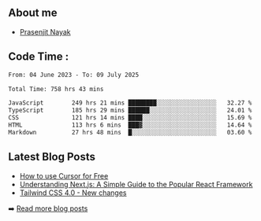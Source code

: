 ## About me
- [Prasenjit Nayak](https://prasen.dev) <br>

## Code Time : 
<!--START_SECTION:waka-->

```txt
From: 04 June 2023 - To: 09 July 2025

Total Time: 758 hrs 43 mins

JavaScript        249 hrs 21 mins ████████░░░░░░░░░░░░░░░░░   32.27 %
TypeScript        185 hrs 29 mins ██████░░░░░░░░░░░░░░░░░░░   24.01 %
CSS               121 hrs 14 mins ████░░░░░░░░░░░░░░░░░░░░░   15.69 %
HTML              113 hrs 6 mins  ███▓░░░░░░░░░░░░░░░░░░░░░   14.64 %
Markdown          27 hrs 48 mins  █░░░░░░░░░░░░░░░░░░░░░░░░   03.60 %
```

<!--END_SECTION:waka-->

## Latest Blog Posts
<!-- BLOG-POSTS:START -->
- [How to use Cursor for Free](https://github.com/StarKnightt/prasendev/blog/cursor-free)
- [Understanding Next.js: A Simple Guide to the Popular React Framework](https://github.com/StarKnightt/prasendev/blog/next-js-workflow)
- [Tailwind CSS 4.0 - New changes](https://github.com/StarKnightt/prasendev/blog/tailwindcss-4.0)

➡️ [Read more blog posts](https://prasen.dev/blog)
<!-- BLOG-POSTS:END -->


<!-- End of the README files :) --!>
